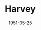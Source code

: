 ---
title: Harvey
date: 1951-05-25
opening_date: 1951-05-25
closing_date: 1951-06-02
layout: productions
playbill:
Theatre: Theatre Jacksonville
Venue: Little Theatre
cast:
- Cab Driver: Ozzie De Armona
- Dr. Lyman Sanderson: Speed Veal
- Dr. William R. Chumley: Roy Meischner
- Elwood P. Dowd: Jay Harder
- Judge Omar Gaffney: Snick Ogden
- Mrs. Betty Chumley: Grace Ogden
- Mrs. Ethel Chauvenet: Elva Stein
- Myrtle Mae Simmons: Alice Nunn
- Ruth Kelly, R.N.: Norma Barri
- Veta Louise Simmons: Charlotte Ecker
- Wilson: Leonard Tucker
crew:
- Assistant Director: Jean Strickland
- Director: Paul E. Geisenhof
- Light Controls:
  - Su Hawkins
  - Walter Quattlebaum
- Make-up Assistant:
  - Jane Porter
  - Ernestine Taylor
  - Jack Vaughn
  - Tom Radcliff
- Make-up Chairman: Richard Kaszner
- Properties Assistant:
  - Laurel Barton
  - Sue Miller
- Properties Chairman:
  - Edna Spindel
  - Margaret Lafferty
- Set and Technical Direction: Pete House
- Set Construction and Painting:
  - Larry Zell
  - Walter Quattlebaum
  - Bill Gibbs
  - Budd Porter
  - Elva Stein
  - Vivian Stein
  - Edna Spindel
  - Midge Veal
  - Laurel Barton
  - Alice Nunn
  - Harry Richard
  - Harry Nevel
  - Ozzie De Armona
- Sound: Eileen Henry
- Stage Manager: Larry Zell
- Wardrobe Assistant:
  - Margaret Fairweather
  - Karen O'Shaughnessy
  - Grace Ogden
  - Edythe Price
- Wardrobe Chairman: Eula Mae Snow
orchestra:
---